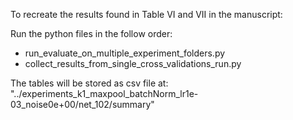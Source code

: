 To recreate the results found in Table VI and VII in the manuscript:

Run the python files in the follow order:
- run_evaluate_on_multiple_experiment_folders.py
- collect_results_from_single_cross_validations_run.py

The tables will be stored as csv file at: "../experiments_k1_maxpool_batchNorm_lr1e-03_noise0e+00/net_102/summary"
